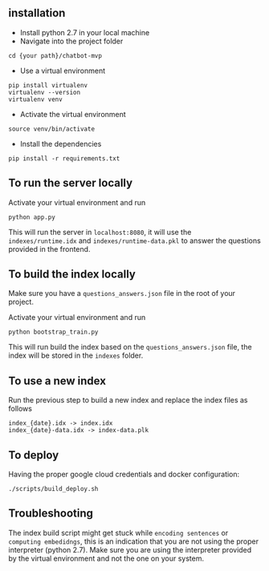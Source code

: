 ## installation

- Install python 2.7 in your local machine
- Navigate into the project folder

```
cd {your path}/chatbot-mvp
```

- Use a virtual environment

```
pip install virtualenv
virtualenv --version
virtualenv venv
```

- Activate the virtual environment

```
source venv/bin/activate
```

- Install the dependencies

```
pip install -r requirements.txt
```

## To run the server locally

Activate your virtual environment and run

```
python app.py
```

This will run the server in `localhost:8080`, it will use the `indexes/runtime.idx` and `indexes/runtime-data.pkl` to answer the questions provided in the frontend.

## To build the index locally

Make sure you have a `questions_answers.json` file in the root of your project.

Activate your virtual environment and run

```
python bootstrap_train.py
```

This will run build the index based on the `questions_answers.json` file, the index will be stored in the `indexes` folder.

## To use a new index

Run the previous step to build a new index and replace the index files as follows

```
index_{date}.idx -> index.idx
index_{date}-data.idx -> index-data.plk
```

## To deploy

Having the proper google cloud credentials and docker configuration:

```
./scripts/build_deploy.sh
```

## Troubleshooting

The index build script might get stuck while `encoding sentences` or `computing embedidngs`, this is an indication that you are not using the proper interpreter (python 2.7). Make sure you are using the interpreter provided by the virtual environment and not the one on your system.
